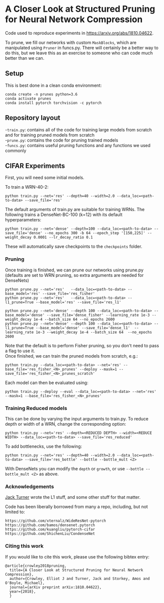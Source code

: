 # A Closer Look at Structured Pruning for Neural Network Compression

Code used to reproduce experiments in https://arxiv.org/abs/1810.04622.

To prune, we fill our networks with custom `MaskBlocks`, which are manipulated using `Pruner` in funcs.py. There will certainly be a better way to do this, but we leave this as an exercise to someone who can code much better than we can.
## Setup
This is best done in a clean conda environment:

```
conda create -n prunes python=3.6
conda activate prunes
conda install pytorch torchvision -c pytorch
```

## Repository layout
-`train.py`: contains all of the code for training large models from scratch and for training pruned models from scratch  
-`prune.py`: contains the code for pruning trained models   
-`funcs.py`: contains useful pruning functions and any functions we used commonly   

## CIFAR Experiments
First, you will need some initial models. 

To train a WRN-40-2:
```
python train.py --net='res' --depth=40 --width=2.0 --data_loc=<path-to-data> --save_file='res'
```

The default arguments of train.py are suitable for training WRNs. The following trains a DenseNet-BC-100 (k=12) with its default hyperparameters:

```
python train.py --net='dense' --depth=100 --data_loc=<path-to-data> --save_file='dense' --no_epochs 300 -b 64 --epoch_step '[150,225]' --weight_decay 0.0001 --lr_decay_ratio 0.1
```

These will automatically save checkpoints to the `checkpoints` folder.
 
 
 
### Pruning 
Once training is finished, we can prune our networks using prune.py (defaults are set to WRN pruning, so extra arguments are needed for DenseNets)  
```
python prune.py --net='res'   --data_loc=<path-to-data> --base_model='res' --save_file='res_fisher'
python prune.py --net='res'   --data_loc=<path-to-data> --l1_prune=True --base_model='res' --save_file='res_l1'

python prune.py --net='dense' --depth 100 --data_loc=<path-to-data> --base_model='dense' --save_file='dense_fisher' --learning_rate 1e-3 --weight_decay 1e-4 --batch_size 64 --no_epochs 2600
python prune.py --net='dense' --depth 100 --data_loc=<path-to-data> --l1_prune=True --base_model='dense' --save_file='dense_l1'  --learning_rate 1e-3 --weight_decay 1e-4 --batch_size 64  --no_epochs 2600

```
Note that the default is to perform Fisher pruning, so you don't need to pass a flag to use it.  
Once finished, we can train the pruned models from scratch, e.g.:  
```
python train.py --data_loc=<path-to-data> --net='res' --base_file='res_fisher_<N>_prunes' --deploy --mask=1 --save_file='res_fisher_<N>_prunes_scratch'
```

Each model can then be evaluated using:
```
python train.py --deploy --eval --data_loc=<path-to-data> --net='res' --mask=1 --base_file='res_fisher_<N>_prunes'
```


### Training Reduced models

This can be done by varying the input arguments to train.py. To reduce depth or width of a WRN, change the corresponding option:
```
python train.py --net='res' --depth=<REDUCED DEPTH> --width=<REDUCE WIDTH> --data_loc=<path-to-data> --save_file='res_reduced'
```

To add bottlenecks, use the following:

```
python train.py --net='res' --depth=40 --width=2.0 --data_loc=<path-to-data> --save_file='res_bottle' --bottle --bottle_mult <Z>
```

With DenseNets you can modify the `depth` or `growth`, or use `--bottle --bottle_mult <Z>` as above.


### Acknowledgements

[Jack Turner][jack] wrote the L1 stuff, and some other stuff for that matter.

Code has been liberally borrowed from many a repo, including, but not limited to:

```
https://github.com/xternalz/WideResNet-pytorch
https://github.com/bamos/densenet.pytorch
https://github.com/kuangliu/pytorch-cifar
https://github.com/ShichenLiu/CondenseNet
```
### Citing this work

If you would like to cite this work, please use the following bibtex entry:

```
@article{crowley2018pruning,
  title={A Closer Look at Structured Pruning for Neural Network Compression},
  author={Crowley, Elliot J and Turner, Jack and Storkey, Amos and O'Boyle, Michael},
  journal={arXiv preprint arXiv:1810.04622},
  year={2018},
  }
```
[jack]: https://github.com/jack-willturner
